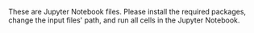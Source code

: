 These are Jupyter Notebook files. 
Please install the required packages, change the input files' path, and run all cells in the Jupyter Notebook. 

